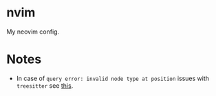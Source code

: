 # nvim

My neovim config.

# Notes

- In case of `query error: invalid node type at position` issues with `treesitter` see [this](https://github.com/nvim-treesitter/nvim-treesitter#i-get-error-detected-while-processing-pluginnvim-treesittervim-every-time-i-open-neovim).
